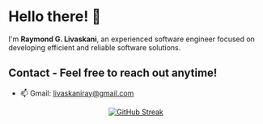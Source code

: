 # Hello there! 👋

I'm **Raymond G. Livaskani**, an experienced software engineer focused on developing efficient and reliable software solutions.     

## Contact - Feel free to reach out anytime!     
  
- 📫 Gmail: [livaskaniray@gmail.com](mailto:livaskaniray@gmail.com) 
<p align="center"> 
  <tr>
    <td align="center" style="padding=0;width=50%;">
<a href="https://git.io/streak-stats"><img src="https://streak-stats.demolab.com?user=rliva&theme=highcontrast&hide_border=true&border_radius=4.6" alt="GitHub Streak" /></a>
    </td>
  </tr>
</p>

